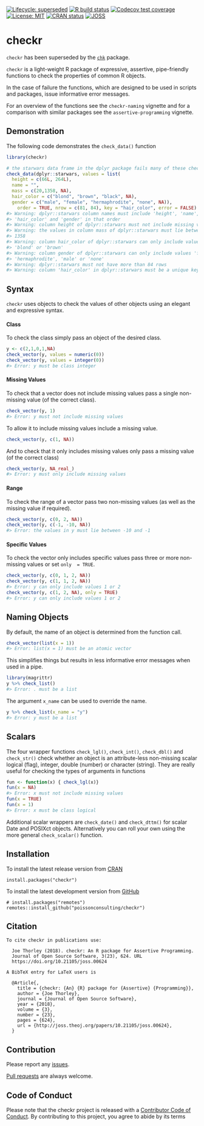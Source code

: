 
<!-- README.md is generated from README.Rmd. Please edit that file -->
<!-- badges: start -->

[![Lifecycle:
superseded](https://img.shields.io/badge/lifecycle-superseded-blue.svg)](https://lifecycle.r-lib.org/articles/stages.html#superseded)
[![R build
status](https://github.com/poissonconsulting/checkr/workflows/R-CMD-check/badge.svg)](https://github.com/poissonconsulting/checkr/actions)
[![Codecov test
coverage](https://codecov.io/gh/poissonconsulting/checkr/branch/master/graph/badge.svg)](https://codecov.io/gh/poissonconsulting/checkr?branch=master)
[![License:
MIT](https://img.shields.io/badge/License-MIT-green.svg)](https://opensource.org/licenses/MIT)
[![CRAN
status](https://www.r-pkg.org/badges/version/checkr)](https://cran.r-project.org/package=checkr)
[![JOSS](http://joss.theoj.org/papers/10.21105/joss.00624/status.svg)](https://doi.org/10.21105/joss.00624)
<!-- badges: end -->

# checkr

`checkr` has been superseded by the
[`chk`](https://github.com/poissonconsulting/chk) package.

`checkr` is a light-weight R package of expressive, assertive,
pipe-friendly functions to check the properties of common R objects.

In the case of failure the functions, which are designed to be used in
scripts and packages, issue informative error messages.

For an overview of the functions see the `checkr-naming` vignette and
for a comparison with similar packages see the `assertive-programming`
vignette.

## Demonstration

The following code demonstrates the `check_data()` function

``` r
library(checkr)

# the starwars data frame in the dplyr package fails many of these checks
check_data(dplyr::starwars, values = list(
  height = c(66L, 264L),
  name = "",
  mass = c(20,1358, NA),
  hair_color = c("blond", "brown", "black", NA),
  gender = c("male", "female", "hermaphrodite", "none", NA)), 
    order = TRUE, nrow = c(81, 84), key = "hair_color", error = FALSE)
#> Warning: dplyr::starwars column names must include 'height', 'name', 'mass',
#> 'hair_color' and 'gender' in that order
#> Warning: column height of dplyr::starwars must not include missing values
#> Warning: the values in column mass of dplyr::starwars must lie between 20 and
#> 1358
#> Warning: column hair_color of dplyr::starwars can only include values 'black',
#> 'blond' or 'brown'
#> Warning: column gender of dplyr::starwars can only include values 'female',
#> 'hermaphrodite', 'male' or 'none'
#> Warning: dplyr::starwars must not have more than 84 rows
#> Warning: column 'hair_color' in dplyr::starwars must be a unique key
```

## Syntax

`checkr` uses objects to check the values of other objects using an
elegant and expressive syntax.

#### Class

To check the class simply pass an object of the desired class.

``` r
y <- c(2,1,0,1,NA)
check_vector(y, values = numeric(0))
check_vector(y, values = integer(0))
#> Error: y must be class integer
```

#### Missing Values

To check that a vector does not include missing values pass a single
non-missing value (of the correct class).

``` r
check_vector(y, 1)
#> Error: y must not include missing values
```

To allow it to include missing values include a missing value.

``` r
check_vector(y, c(1, NA))
```

And to check that it only includes missing values only pass a missing
value (of the correct class)

``` r
check_vector(y, NA_real_)
#> Error: y must only include missing values
```

#### Range

To check the range of a vector pass two non-missing values (as well as
the missing value if required).

``` r
check_vector(y, c(0, 2, NA))
check_vector(y, c(-1, -10, NA))
#> Error: the values in y must lie between -10 and -1
```

#### Specific Values

To check the vector only includes specific values pass three or more
non-missing values or set `only  = TRUE`.

``` r
check_vector(y, c(0, 1, 2, NA))
check_vector(y, c(1, 1, 2, NA))
#> Error: y can only include values 1 or 2
check_vector(y, c(1, 2, NA), only = TRUE)
#> Error: y can only include values 1 or 2
```

## Naming Objects

By default, the name of an object is determined from the function call.

``` r
check_vector(list(x = 1))
#> Error: list(x = 1) must be an atomic vector
```

This simplifies things but results in less informative error messages
when used in a pipe.

``` r
library(magrittr)
y %>% check_list()
#> Error: . must be a list
```

The argument `x_name` can be used to override the name.

``` r
y %>% check_list(x_name = "y")
#> Error: y must be a list
```

## Scalars

The four wrapper functions `check_lgl()`, `check_int()`, `check_dbl()`
and `check_str()` check whether an object is an attribute-less
non-missing scalar logical (flag), integer, double (number) or character
(string). They are really useful for checking the types of arguments in
functions

``` r
fun <- function(x) { check_lgl(x)}
fun(x = NA)
#> Error: x must not include missing values
fun(x = TRUE)
fun(x = 1)
#> Error: x must be class logical
```

Additional scalar wrappers are `check_date()` and `check_dttm()` for
scalar Date and POSIXct objects. Alternatively you can roll your own
using the more general `check_scalar()` function.

## Installation

To install the latest release version from
[CRAN](https://cran.r-project.org)

    install.packages("checkr")

To install the latest development version from
[GitHub](https://github.com/poissonconsulting/checkr)

    # install.packages("remotes")
    remotes::install_github("poissonconsulting/checkr")

## Citation


    To cite checkr in publications use:

      Joe Thorley (2018). checkr: An R package for Assertive Programming.
      Journal of Open Source Software, 3(23), 624. URL
      https://doi.org/10.21105/joss.00624

    A BibTeX entry for LaTeX users is

      @Article{,
        title = {checkr: {An} {R} package for {Assertive} {Programming}},
        author = {Joe Thorley},
        journal = {Journal of Open Source Software},
        year = {2018},
        volume = {3},
        number = {23},
        pages = {624},
        url = {http://joss.theoj.org/papers/10.21105/joss.00624},
      }

## Contribution

Please report any
[issues](https://github.com/poissonconsulting/checkr/issues).

[Pull requests](https://github.com/poissonconsulting/checkr/pulls) are
always welcome.

## Code of Conduct

Please note that the checkr project is released with a [Contributor Code
of
Conduct](https://contributor-covenant.org/version/2/0/CODE_OF_CONDUCT.html).
By contributing to this project, you agree to abide by its terms
